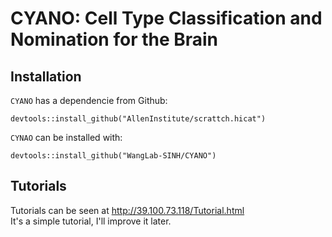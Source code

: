 # CYANO: Cell Type Classification and Nomination for the Brain


## Installation

`CYANO` has a dependencie from Github:
```
devtools::install_github("AllenInstitute/scrattch.hicat")
```

`CYNAO` can be installed with:
```
devtools::install_github("WangLab-SINH/CYANO")
```
## Tutorials

Tutorials can be seen at http://39.100.73.118/Tutorial.html<br>
It's a simple tutorial, I'll improve it later.
